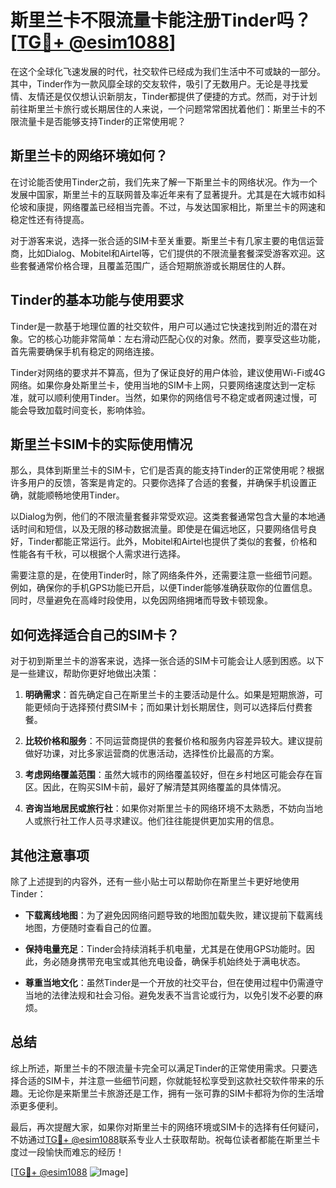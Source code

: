 # 斯里兰卡不限流量卡能注册Tinder吗？[[TG💪+ @esim1088](https://t.me/s/esim1088)]

在这个全球化飞速发展的时代，社交软件已经成为我们生活中不可或缺的一部分。其中，Tinder作为一款风靡全球的交友软件，吸引了无数用户。无论是寻找爱情、友情还是仅仅想认识新朋友，Tinder都提供了便捷的方式。然而，对于计划前往斯里兰卡旅行或长期居住的人来说，一个问题常常困扰着他们：斯里兰卡的不限流量卡是否能够支持Tinder的正常使用呢？

## 斯里兰卡的网络环境如何？

在讨论能否使用Tinder之前，我们先来了解一下斯里兰卡的网络状况。作为一个发展中国家，斯里兰卡的互联网普及率近年来有了显著提升。尤其是在大城市如科伦坡和康提，网络覆盖已经相当完善。不过，与发达国家相比，斯里兰卡的网速和稳定性还有待提高。

对于游客来说，选择一张合适的SIM卡至关重要。斯里兰卡有几家主要的电信运营商，比如Dialog、Mobitel和Airtel等，它们提供的不限流量套餐深受游客欢迎。这些套餐通常价格合理，且覆盖范围广，适合短期旅游或长期居住的人群。

## Tinder的基本功能与使用要求

Tinder是一款基于地理位置的社交软件，用户可以通过它快速找到附近的潜在对象。它的核心功能非常简单：左右滑动匹配心仪的对象。然而，要享受这些功能，首先需要确保手机有稳定的网络连接。

Tinder对网络的要求并不算高，但为了保证良好的用户体验，建议使用Wi-Fi或4G网络。如果你身处斯里兰卡，使用当地的SIM卡上网，只要网络速度达到一定标准，就可以顺利使用Tinder。当然，如果你的网络信号不稳定或者网速过慢，可能会导致加载时间变长，影响体验。

## 斯里兰卡SIM卡的实际使用情况

那么，具体到斯里兰卡的SIM卡，它们是否真的能支持Tinder的正常使用呢？根据许多用户的反馈，答案是肯定的。只要你选择了合适的套餐，并确保手机设置正确，就能顺畅地使用Tinder。

以Dialog为例，他们的不限流量套餐非常受欢迎。这类套餐通常包含大量的本地通话时间和短信，以及无限的移动数据流量。即使是在偏远地区，只要网络信号良好，Tinder都能正常运行。此外，Mobitel和Airtel也提供了类似的套餐，价格和性能各有千秋，可以根据个人需求进行选择。

需要注意的是，在使用Tinder时，除了网络条件外，还需要注意一些细节问题。例如，确保你的手机GPS功能已开启，以便Tinder能够准确获取你的位置信息。同时，尽量避免在高峰时段使用，以免因网络拥堵而导致卡顿现象。

## 如何选择适合自己的SIM卡？

对于初到斯里兰卡的游客来说，选择一张合适的SIM卡可能会让人感到困惑。以下是一些建议，帮助你更好地做出决策：

1. **明确需求**：首先确定自己在斯里兰卡的主要活动是什么。如果是短期旅游，可能更倾向于选择预付费SIM卡；而如果计划长期居住，则可以选择后付费套餐。
   
2. **比较价格和服务**：不同运营商提供的套餐价格和服务内容差异较大。建议提前做好功课，对比多家运营商的优惠活动，选择性价比最高的方案。

3. **考虑网络覆盖范围**：虽然大城市的网络覆盖较好，但在乡村地区可能会存在盲区。因此，在购买SIM卡前，最好了解清楚其网络覆盖的具体情况。

4. **咨询当地居民或旅行社**：如果你对斯里兰卡的网络环境不太熟悉，不妨向当地人或旅行社工作人员寻求建议。他们往往能提供更加实用的信息。

## 其他注意事项

除了上述提到的内容外，还有一些小贴士可以帮助你在斯里兰卡更好地使用Tinder：

- **下载离线地图**：为了避免因网络问题导致的地图加载失败，建议提前下载离线地图，方便随时查看自己的位置。
  
- **保持电量充足**：Tinder会持续消耗手机电量，尤其是在使用GPS功能时。因此，务必随身携带充电宝或其他充电设备，确保手机始终处于满电状态。

- **尊重当地文化**：虽然Tinder是一个开放的社交平台，但在使用过程中仍需遵守当地的法律法规和社会习俗。避免发表不当言论或行为，以免引发不必要的麻烦。

## 总结

综上所述，斯里兰卡的不限流量卡完全可以满足Tinder的正常使用需求。只要选择合适的SIM卡，并注意一些细节问题，你就能轻松享受到这款社交软件带来的乐趣。无论你是来斯里兰卡旅游还是工作，拥有一张可靠的SIM卡都将为你的生活增添更多便利。

最后，再次提醒大家，如果你对斯里兰卡的网络环境或SIM卡的选择有任何疑问，不妨通过[TG💪+ @esim1088](https://t.me/s/esim1088)联系专业人士获取帮助。祝每位读者都能在斯里兰卡度过一段愉快而难忘的经历！

[[TG💪+ @esim1088](https://t.me/s/esim1088) ![Image](https://i.postimg.cc/4NQfJmqS/Snipaste-2025-05-13-00-14-12.png)]